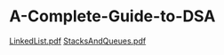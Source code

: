 # A-Complete-Guide-to-DSA

[LinkedList.pdf](https://github.com/anupriya567/A-Complete-Guide-to-DSA/files/8299886/LinkedList.pdf)
[StacksAndQueues.pdf](https://github.com/anupriya567/A-Complete-Guide-to-DSA/files/8299889/StacksAndQueues.pdf)
